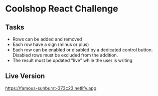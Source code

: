 # Coolshop React Challenge

## Tasks

- Rows can be added and removed
- Each row have a sign (minus or plus)
- Each row can be enabled or disabled by a dedicated control button. Disabled rows must be excluded from the addition.
- The result must be updated "live" while the user is writing

## Live Version

https://famous-sunburst-373c23.netlify.app
